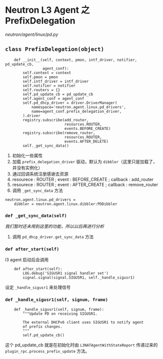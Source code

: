 # Neutron L3 Agent 之 PrefixDelegation

*neutron/agent/linux/pd.py*

## `class PrefixDelegation(object)`

```
    def __init__(self, context, pmon, intf_driver, notifier, pd_update_cb,
                 agent_conf):
        self.context = context
        self.pmon = pmon
        self.intf_driver = intf_driver
        self.notifier = notifier
        self.routers = {}
        self.pd_update_cb = pd_update_cb
        self.agent_conf = agent_conf
        self.pd_dhcp_driver = driver.DriverManager(
            namespace='neutron.agent.linux.pd_drivers',
            name=agent_conf.prefix_delegation_driver,
        ).driver
        registry.subscribe(add_router,
                           resources.ROUTER,
                           events.BEFORE_CREATE)
        registry.subscribe(remove_router,
                           resources.ROUTER,
                           events.AFTER_DELETE)
        self._get_sync_data()
```

1. 初始化一些属性
2. 加载 `prefix_delegation_driver` 驱动，默认为 `dibbler`（这里只是加载了，并没有实例化）
3. 通过回调系统注册感谢去资源
 1. resourece : ROUTER ; event : BEFORE_CREATE ; callback : add_router
 2. resourece : ROUTER ; event : AFTER_CREATE ; callback : remove_router
4. 调用 `_get_sync_data` 方法

```
neutron.agent.linux.pd_drivers =
    dibbler = neutron.agent.linux.dibbler:PDDibbler
```

### `def _get_sync_data(self)`

*我们暂时还未用到这里的功能，所以以后再进行分析*

1. 调用 `pd_dhcp_driver.get_sync_data` 方法

### `def after_start(self)`

l3 agent 启动后会调用

```
    def after_start(self):
        LOG.debug('SIGUSR1 signal handler set')
        signal.signal(signal.SIGUSR1, self._handle_sigusr1)
```

设定 `_handle_sigusr1` 来处理信号

### `def _handle_sigusr1(self, signum, frame)`

```
    def _handle_sigusr1(self, signum, frame):
        """Update PD on receiving SIGUSR1.

        The external DHCPv6 client uses SIGUSR1 to notify agent
        of prefix changes.
        """
        self.pd_update_cb()
```

这个 pd_update_cb 就是在初始化时由 `L3NATAgentWithStateReport` 传递过来的 `plugin_rpc.process_prefix_update` 方法。




















